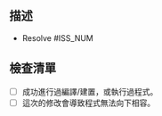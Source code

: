 <!-- 像這樣的文字都是註解，不會實際顯示。 -->
<!-- 取一個簡單明瞭的標題(Title)，例如：「修復XXX Bug (resolve #24」。 -->

## 描述
<!-- 描述此 Pull Request。 -->
<!-- 請將「#ISS_NUM」改成此 PR 關連的 Issue 編號，若有多個 Issue 請自行增加，若無相關的 Issue 請刪除該行。
     例如：
     - Resolve #24
     - Resolve #31
-->

- Resolve #ISS_NUM

## 檢查清單
<!-- 在方括號中填入「x」以完成勾選，保持空白以取消勾選。 -->
<!-- 若不確定的話，請保持取消勾選。 -->

- [ ] 成功進行過編譯/建置，或執行過程式。<!-- 代表該程式沒有編譯/建置錯誤。 -->
- [ ] 這次的修改會導致程式無法向下相容。<!-- 例如有修改方法名稱，或調整參數順序等。 -->
